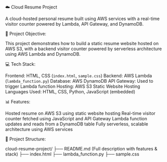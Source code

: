  ☁️ Cloud Resume Project

A cloud-hosted personal resume built using AWS services with a real-time visitor counter powered by Lambda, API Gateway, and DynamoDB.

 🎯 Project Objective:

This project demonstrates how to build a static resume website hosted on AWS S3, with a backend visitor counter powered by serverless architecture using AWS Lambda and DynamoDB.

💻 Tech Stack:

Frontend: HTML, CSS (`index.html`, `sample.css`)
Backend: AWS Lambda (`lambda_function.py`)
Database: AWS DynamoDB
API Gateway: Used to trigger Lambda function
Hosting: AWS S3 Static Website Hosting
Languages Used: HTML, CSS, Python, JavaScript (embedded)


 📊 Features:

 Hosted resume on AWS S3 using static website hosting
 Real-time visitor counter fetched using JavaScript and API Gateway
 Lambda function updates and reads from a DynamoDB table
 Fully serverless, scalable architecture using AWS services


 📂 Project Structure:
 
cloud-resume-project/
├── README.md (Full description with features & stack)
├── index.html
├── lambda_function.py
├── sample.css
